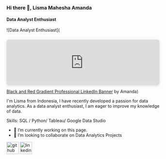 ### Hi there 👋, Lisma Mahesha Amanda
#### Data Analyst Enthusiast
![Data Analyst Enthusiast](<div style="position: relative; width: 100%; height: 0; padding-top: 30.0000%;  padding-bottom: 0; box-shadow: 0 2px 8px 0 rgba(63,69,81,0.16); margin-top: 1.6em; margin-bottom: 0.9em; overflow: hidden;  border-radius: 8px; will-change: transform;">   <iframe loading="lazy" style="position: absolute; width: 100%; height: 100%; top: 0; left: 0; border: none; padding: 0;margin: 0;"     src="https:&#x2F;&#x2F;www.canva.com&#x2F;design&#x2F;DAFUpdf03H4&#x2F;view?embed" allowfullscreen="allowfullscreen" allow="fullscreen">   </iframe> </div> <a href="https:&#x2F;&#x2F;www.canva.com&#x2F;design&#x2F;DAFUpdf03H4&#x2F;view?utm_content=DAFUpdf03H4&amp;utm_campaign=designshare&amp;utm_medium=embeds&amp;utm_source=link" target="_blank" rel="noopener">Black and Red Gradient Professional LinkedIn Banner</a> by Amanda)

I'm Lisma from Indonesia, I have recently developed a passion for data analytics. As a data analyst enthusiast, I am eager to improve my knowledge of data.

Skills: SQL / Python/ Tableau/ Google Data Studio

- 🔭 I’m currently working on this page. 
- 👯 I’m looking to collaborate on Data Analytics Projects 


[<img src='https://cdn.jsdelivr.net/npm/simple-icons@3.0.1/icons/github.svg' alt='github' height='40'>](https://github.com/lismahesha)  [<img src='https://cdn.jsdelivr.net/npm/simple-icons@3.0.1/icons/linkedin.svg' alt='linkedin' height='40'>](https://www.linkedin.com/in/lismahesha/)  

